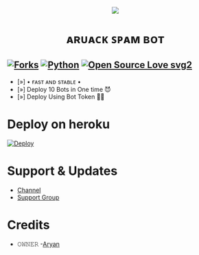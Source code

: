 <p align="center">
  <img src="https://telegra.ph/file/409e040b3f4a0c09dc701.jpg">
</p>
<h1 align="center">
  <b>ᴀʀᴜᴀᴄᴋ ꜱᴘᴀᴍ ʙᴏᴛ</b>
</h1>

[![Forks](https://img.shields.io/github/forks/Aruack/aruackSpambot?style=flat-square&color=orange)](https://github.com/Aruack/aruackSpamBot/fork)
[![Python](https://img.shields.io/badge/Python-v3.9.7-blue)](https://www.python.org/)
[![Open Source Love svg2](https://badges.frapsoft.com/os/v2/open-source.svg?v=103)](https://github.com/Aruack/aruackSpamBot)   
----
 
- [»] • ғᴀsᴛ ᴀɴᴅ sᴛᴀʙʟᴇ •
- [»] Deploy 10 Bots in One time 😈
- [»] Deploy Using Bot Token 🤧🍃

# Deploy on heroku

[![Deploy](https://www.herokucdn.com/deploy/button.svg)](https://heroku.com/deploy?template=https://github.com/Aruack/aruackSpamBot)


# Support & Updates
* [Channel](https://t.me/aruackofficial)
* [Support Group](https://t.me/aruacksupport)

# Credits
 * 𝙾𝚆𝙽𝙴𝚁 -[Aryan](https://t.me/officalkumar)

